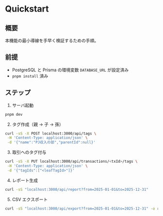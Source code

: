 # Quickstart

## 概要

本機能の最小導線を手早く検証するための手順。

## 前提

- PostgreSQL と Prisma の環境変数 `DATABASE_URL` が設定済み
- `pnpm install` 済み

## ステップ

1. サーバ起動

```bash
pnpm dev
```

2. タグ作成（親 → 子 → 孫）

```bash
curl -sS -X POST localhost:3000/api/tags \
 -H 'Content-Type: application/json' \
 -d '{"name":"PJ収入の部","parentId":null}'
```

3. 取引へのタグ付与

```bash
curl -sS -X PUT localhost:3000/api/transactions/<txId>/tags \
 -H 'Content-Type: application/json' \
 -d '{"tagIds":["<leafTagId>"]}'
```

4. レポート生成

```bash
curl -sS "localhost:3000/api/report?from=2025-01-01&to=2025-12-31"
```

5. CSV エクスポート

```bash
curl -sS "localhost:3000/api/export?from=2025-01-01&to=2025-12-31" -o report.csv
```

